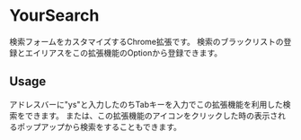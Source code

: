 # YourSearch

検索フォームをカスタマイズするChrome拡張です。
検索のブラックリストの登録とエイリアスをこの拡張機能のOptionから登録できます。

## Usage
アドレスバーに"ys"と入力したのちTabキーを入力でこの拡張機能を利用した検索をできます。
または、この拡張機能のアイコンをクリックした時の表示されるポップアップから検索をすることもできます。
